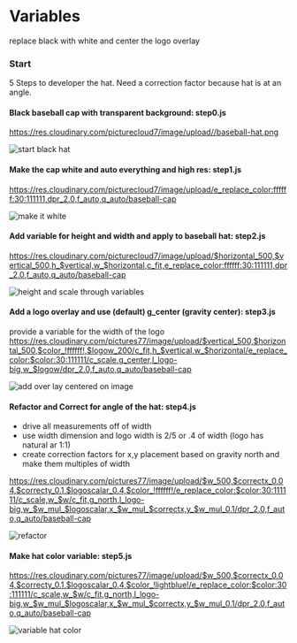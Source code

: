 # Variables

replace black with white
and center the logo overlay

### Start

5 Steps to developer the hat.  Need a correction factor because hat is at an angle.

#### Black baseball cap with transparent background: step0.js
https://res.cloudinary.com/picturecloud7/image/upload//baseball-hat.png    

![start black hat](https://res.cloudinary.com/picturecloud7/image/upload//baseball-hat.png)

#### Make the cap white and auto everything and high res: step1.js
https://res.cloudinary.com/picturecloud7/image/upload/e_replace_color:ffffff:30:111111,dpr_2.0,f_auto,q_auto/baseball-cap  

![make it white](https://res.cloudinary.com/picturecloud7/image/upload/e_replace_color:ffffff:30:111111,dpr_2.0,f_auto,q_auto/baseball-cap)

#### Add variable for height and width and apply to baseball hat: step2.js
https://res.cloudinary.com/picturecloud7/image/upload/$horizontal_500,$vertical_500,h_$vertical,w_$horizontal,c_fit,e_replace_color:ffffff:30:111111,dpr_2.0,f_auto,q_auto/baseball-cap  

![height and scale through variables](https://res.cloudinary.com/picturecloud7/image/upload/$horizontal_500,$vertical_500,h_$vertical,w_$horizontal,c_fit,e_replace_color:ffffff:30:111111,dpr_2.0,f_auto,q_auto/baseball-cap)

#### Add a logo overlay and use (default) g_center (gravity center): step3.js
provide a variable for the width of the logo  
https://res.cloudinary.com/pictures77/image/upload/$vertical_500,$horizontal_500,$color_!ffffff!,$logow_200/c_fit,h_$vertical,w_$horizontal/e_replace_color:$color:30:111111/c_scale,g_center,l_logo-big,w_$logow/dpr_2.0,f_auto,q_auto/baseball-cap 

![add over lay centered on image](https://res.cloudinary.com/pictures77/image/upload/$vertical_500,$horizontal_500,$color_!ffffff!,$logow_200/c_fit,h_$vertical,w_$horizontal/e_replace_color:$color:30:111111/c_scale,g_center,l_logo-big,w_$logow/dpr_2.0,f_auto,q_auto/baseball-cap)

#### Refactor and Correct for angle of the hat: step4.js
* drive all measurements off of width
* use width dimension and logo width is 2/5 or .4 of width (logo has natural ar 1:1)
* create correction factors for x,y placement based on gravity north and make them multiples of width

https://res.cloudinary.com/pictures77/image/upload/$w_500,$correctx_0.04,$correcty_0.1,$logoscalar_0.4,$color_!ffffff!/e_replace_color:$color:30:111111/c_scale,w_$w/c_fit,g_north,l_logo-big,w_$w_mul_$logoscalar,x_$w_mul_$correctx,y_$w_mul_0.1/dpr_2.0,f_auto,q_auto/baseball-cap

![refactor](https://res.cloudinary.com/pictures77/image/upload/$w_500,$correctx_0.04,$correcty_0.1,$logoscalar_0.4,$color_!ffffff!/e_replace_color:$color:30:111111/c_scale,w_$w/c_fit,g_north,l_logo-big,w_$w_mul_$logoscalar,x_$w_mul_$correctx,y_$w_mul_0.1/dpr_2.0,f_auto,q_auto/baseball-cap)

#### Make hat color variable: step5.js
https://res.cloudinary.com/pictures77/image/upload/$w_500,$correctx_0.04,$correcty_0.1,$logoscalar_0.4,$color_!lightblue!/e_replace_color:$color:30:111111/c_scale,w_$w/c_fit,g_north,l_logo-big,w_$w_mul_$logoscalar,x_$w_mul_$correctx,y_$w_mul_0.1/dpr_2.0,f_auto,q_auto/baseball-cap 

![variable hat color](https://res.cloudinary.com/pictures77/image/upload/$w_500,$correctx_0.04,$correcty_0.1,$logoscalar_0.4,$color_!lightblue!/e_replace_color:$color:30:111111/c_scale,w_$w/c_fit,g_north,l_logo-big,w_$w_mul_$logoscalar,x_$w_mul_$correctx,y_$w_mul_0.1/dpr_2.0,f_auto,q_auto/baseball-cap)




